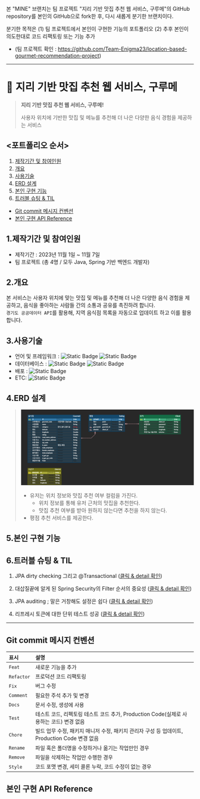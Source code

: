 본 "MINE" 브랜치는 팀 프로젝트 "지리 기반 맛집 추천 웹 서비스, 구루메"의 GitHub repository를 본인의 GitHub으로 fork한 후, 다시 새롭게 분기한 브랜치이다.

분기한 목적은 (1) 팀 프로젝트에서 본인이 구현한 기능의 포트폴리오 (2) 추후 본인이 의도한대로 코드 리팩토링 또는 기능 추가

* (팀 프로젝트 확인 : https://github.com/Team-Enigma23/location-based-gourmet-recommendation-project)

---


# :pushpin: 지리 기반 맛집 추천 웹 서비스, 구루메
> **지리 기반 맛집 추천 웹 서비스, 구루메!**
>
> 사용자 위치에 기반한 맛집 및 메뉴를 추천해 더 나은 다양한 음식 경험을 제공하는 서비스
  
## <포트폴리오 순서>
1. [제작기간 및 참여인원](#1제작기간-및-참여인원)
2. [개요](#2개요)
3. [사용기술](#3사용기술)
4. [ERD 설계](#4erd-설계)
5. [본인 구현 기능](#5본인-구현-기능)
6. [트러블 슈팅 & TIL](#6트러블-슈팅--til)
  
- [Git commit 메시지 컨벤션](#git-commit-메시지-컨벤션)
- [본인 구현 API Reference](#본인-구현-api-reference)
  
## 1.제작기간 및 참여인원
- 제작기간 : 2023년 11월 1일 ~ 11월 7일
- 팀 프로젝트 (총 4명 / 모두 Java, Spring 기반 백엔드 개발자)
  
## 2.개요
본 서비스는 사용자 위치에 맞는 맛집 및 메뉴를 추천해 더 나은 다양한 음식 경험을 제공하고, 음식을 좋아하는 사람들 간의 소통과 공유를 촉진하려 합니다.<br>
`경기도 공공데이터 API`를 활용해, 지역 음식점 목록을 자동으로 업데이트 하고 이를 활용합니다.<br>
  
## 3.사용기술
- 언어 및 프레임워크 : ![Static Badge](https://img.shields.io/badge/Java-17-F58232) ![Static Badge](https://img.shields.io/badge/Spring_boot-3.0.12-6CB52C)<br/>
- 데이터베이스 : ![Static Badge](https://img.shields.io/badge/h2-2.1.214-1021FF) ![Static Badge](https://img.shields.io/badge/Spring_Data_JPA-3.0.11-80E96E)<br/>
- 배포 : ![Static Badge](https://img.shields.io/badge/Gradle-8.3-02303A) <br/>
- ETC: ![Static Badge](https://img.shields.io/badge/SMTP-039BC6)
  
## 4.ERD 설계
>![coverage](src/main/resources/static/img/ERD.png) <br/>
> - 유저는 위치 정보와 맛집 추천 여부 컬럼을 가진다.
>   - 위치 정보를 통해 유저 근처의 맛집을 추천한다.
>   - 맛집 추천 여부를 받아 원하지 않는다면 추천을 하지 않는다.
> - 평점 추천 서비스를 제공한다.

## 5.본인 구현 기능

## 6.트러블 슈팅 & TIL

1. JPA dirty checking 그리고 @Transactional (<a href="https://github.com/upqnu/gourmet-rcmmd/wiki/JPA%20dirty%20checking%20%EA%B7%B8%EB%A6%AC%EA%B3%A0%20@Transactional">클릭 & detail 확인</a>)
  
2. 대삽질끝에 알게 된 Spring Security의 Filter 순서의 중요성 (<a href="https://github.com/upqnu/gourmet-rcmmd/wiki/%EB%8C%80%EC%82%BD%EC%A7%88%EB%81%9D%EC%97%90%20%EC%95%8C%EA%B2%8C%20%EB%90%9C%20Spring%20Security%EC%9D%98%20Filter%20%EC%88%9C%EC%84%9C%EC%9D%98%20%EC%A4%91%EC%9A%94%EC%84%B1">클릭 & detail 확인</a>)
  
3. JPA auditing ; 말은 거창해도 설정은 쉽다 (<a href="https://github.com/upqnu/gourmet-rcmmd/wiki/JPA%20auditing%20;%20%EB%A7%90%EC%9D%80%20%EA%B1%B0%EC%B0%BD%ED%95%B4%EB%8F%84%20%EC%84%A4%EC%A0%95%EC%9D%80%20%EC%89%BD%EB%8B%A4">클릭 & detail 확인</a>)
  
4. 리프레시 토큰에 대한 단위 테스트 성공 (<a href="https://github.com/upqnu/gourmet-rcmmd/wiki/%EB%A6%AC%ED%94%84%EB%A0%88%EC%8B%9C%20%ED%86%A0%ED%81%B0%EC%97%90%20%EB%8C%80%ED%95%9C%20%EB%8B%A8%EC%9C%84%20%ED%85%8C%EC%8A%A4%ED%8A%B8%20%EC%84%B1%EA%B3%B5">클릭 & detail 확인</a>)
  
---
  
## Git commit 메시지 컨벤션

| 표시         | 설명               | 
|:-----------|:-----------------|
| `Feat`     | 새로운 기능을 추가       |
| `Refactor` | 프로덕션 코드 리팩토링                 |
| `Fix`      | 버그 수정            |
| `Comment`  | 필요한 주석 추가 및 변경         |
| `Docs`     | 문서 수정, 생성에 사용         |
| `Test`     | 테스트 코드, 리펙토링 테스트 코드 추가, Production Code(실제로 사용하는 코드) 변경 없음            |
| `Chore`    | 빌드 업무 수정, 패키지 매니저 수정, 패키지 관리자 구성 등 업데이트, Production Code 변경 없음        |
| `Rename`   | 파일 혹은 폴더명을 수정하거나 옮기는 작업만인 경우        |
| `Remove`   | 파일을 삭제하는 작업만 수행한 경우        |
| `Style`    | 코드 포맷 변경, 세미 콜론 누락, 코드 수정이 없는 경우      |


## 본인 구현 API Reference

